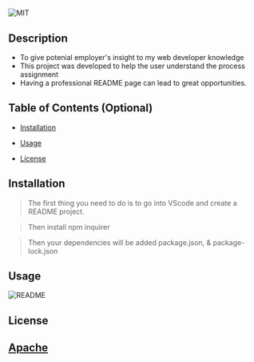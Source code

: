 # <README>

![MIT](https://img.shields.io/badge/license-MIT-brightgreen)

## Description

- To give potenial employer's insight to my web developer knowledge
- This project was developed to help the user understand the process assignment
- Having a professional README page can lead to great opportunities.

## Table of Contents (Optional)

- [Installation](#installation)

- [Usage](#usage)

- [License](#license)


## Installation
>The first thing you need to do is to go into VScode and create a README project. 

>Then install npm inquirer

>Then your dependencies will be added package.json, & package-lock.json

## Usage

  ![README](./Assets/images/ReadmePic.gif)


## License

 [Apache](http://www.apache.org/licenses/)
---



